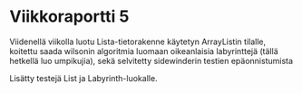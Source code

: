 # Viikkoraportti 5

Viidenellä viikolla luotu Lista-tietorakenne käytetyn ArrayListin tilalle, 
koitettu saada wilsonin algoritmia luomaan oikeanlaisia labyrinttejä (tällä hetkellä luo umpikujia), 
sekä selvitetty sidewinderin testien epäonnistumista

Lisätty testejä List ja Labyrinth-luokalle.
